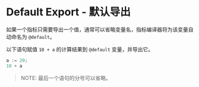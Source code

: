 # Default Export - 默认导出

如果一个指标只需要导出一个值，通常可以省略变量名，指标编译器将为该变量自动命名为 `@default`。

以下语句赋值 `10 + a` 的计算结果到 `@default` 变量，并导出它。

```rust
a := 20;
10 + a
```

> NOTE: 最后一个语句的分号可以省略。
